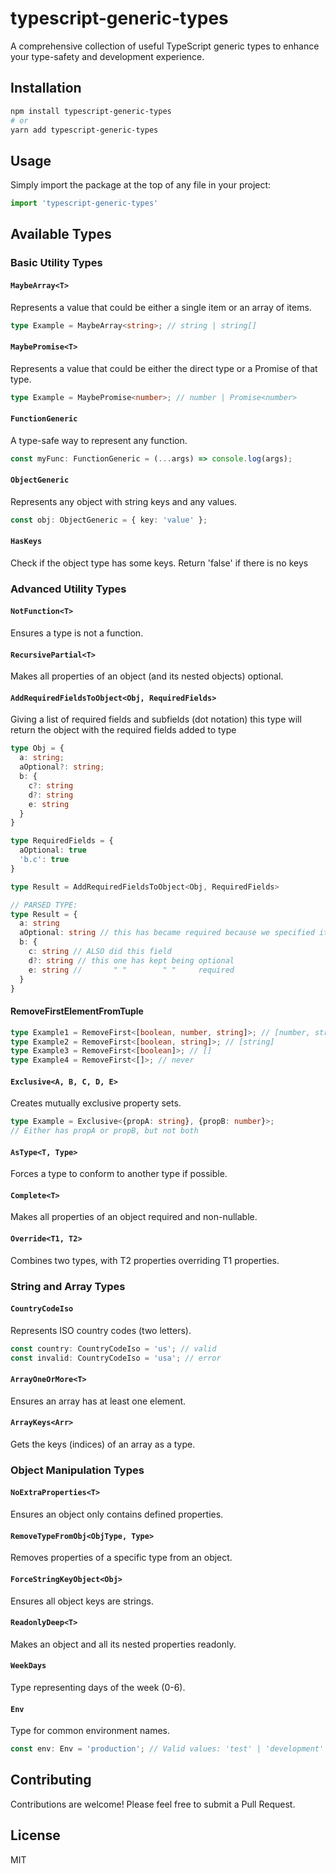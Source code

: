 # typescript-generic-types

A comprehensive collection of useful TypeScript generic types to enhance your type-safety and development experience.

## Installation

```bash
npm install typescript-generic-types
# or
yarn add typescript-generic-types
```

## Usage

Simply import the package at the top of any file in your project:

```typescript
import 'typescript-generic-types'
```

## Available Types

### Basic Utility Types

#### `MaybeArray<T>`
Represents a value that could be either a single item or an array of items.
```typescript
type Example = MaybeArray<string>; // string | string[]
```

#### `MaybePromise<T>`
Represents a value that could be either the direct type or a Promise of that type.
```typescript
type Example = MaybePromise<number>; // number | Promise<number>
```

#### `FunctionGeneric`
A type-safe way to represent any function.
```typescript
const myFunc: FunctionGeneric = (...args) => console.log(args);
```

#### `ObjectGeneric`
Represents any object with string keys and any values.
```typescript
const obj: ObjectGeneric = { key: 'value' };
```

#### `HasKeys`
Check if the object type has some keys. Return 'false' if there is no keys

### Advanced Utility Types

#### `NotFunction<T>`
Ensures a type is not a function.

#### `RecursivePartial<T>`
Makes all properties of an object (and its nested objects) optional.

#### `AddRequiredFieldsToObject<Obj, RequiredFields>`
Giving a list of required fields and subfields (dot notation) this type will return the object with the required fields added to type
```typescript
type Obj = {
  a: string;
  aOptional?: string;
  b: {
    c?: string
    d?: string
    e: string
  }
}

type RequiredFields = {
  aOptional: true
  'b.c': true
}

type Result = AddRequiredFieldsToObject<Obj, RequiredFields>

// PARSED TYPE:
type Result = {
  a: string
  aOptional: string // this has became required because we specified it in RequiredFields
  b: {
    c: string // ALSO did this field
    d?: string // this one has kept being optional
    e: string //       " "        " "     required
  }
}
```

#### RemoveFirstElementFromTuple
```ts
type Example1 = RemoveFirst<[boolean, number, string]>; // [number, string]
type Example2 = RemoveFirst<[boolean, string]>; // [string]
type Example3 = RemoveFirst<[boolean]>; // []
type Example4 = RemoveFirst<[]>; // never
```

#### `Exclusive<A, B, C, D, E>`
Creates mutually exclusive property sets.
```typescript
type Example = Exclusive<{propA: string}, {propB: number}>;
// Either has propA or propB, but not both
```

#### `AsType<T, Type>`
Forces a type to conform to another type if possible.

#### `Complete<T>`
Makes all properties of an object required and non-nullable.


#### `Override<T1, T2>`
Combines two types, with T2 properties overriding T1 properties.

### String and Array Types

#### `CountryCodeIso`
Represents ISO country codes (two letters).
```typescript
const country: CountryCodeIso = 'us'; // valid
const invalid: CountryCodeIso = 'usa'; // error
```

#### `ArrayOneOrMore<T>`
Ensures an array has at least one element.

#### `ArrayKeys<Arr>`
Gets the keys (indices) of an array as a type.

### Object Manipulation Types

#### `NoExtraProperties<T>`
Ensures an object only contains defined properties.

#### `RemoveTypeFromObj<ObjType, Type>`
Removes properties of a specific type from an object.

#### `ForceStringKeyObject<Obj>`
Ensures all object keys are strings.

#### `ReadonlyDeep<T>`
Makes an object and all its nested properties readonly.

#### `WeekDays`
Type representing days of the week (0-6).

#### `Env`
Type for common environment names.
```typescript
const env: Env = 'production'; // Valid values: 'test' | 'development' | 'production' | 'preprod' | 'build' | 'ci'
```

## Contributing

Contributions are welcome! Please feel free to submit a Pull Request.

## License

MIT

